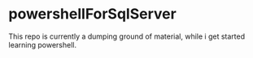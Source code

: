 # powershellForSqlServer

This repo is currently a dumping ground of material, while i get started learning powershell. 

